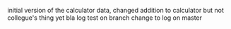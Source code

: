 initial version of the calculator
data, changed addition to calculator but not collegue's thing yet 
bla
log test on branch
change to log on master


